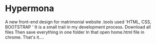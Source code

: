 # Hypermona
A new front-end design for matrimonial website .tools used 'HTML, CSS, BOOTSTRAP '
It is a small trail in my development process.
Download all files 
Then save everything in one folder
In that open home.html file in chrome. That's it....
